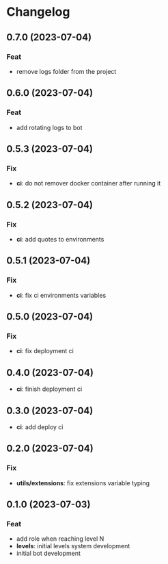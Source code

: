 # Changelog

## 0.7.0 (2023-07-04)

### Feat

- remove logs folder from the project

## 0.6.0 (2023-07-04)

### Feat

- add rotating logs to bot

## 0.5.3 (2023-07-04)

### Fix

- **ci**: do not remover docker container after running it

## 0.5.2 (2023-07-04)

### Fix

- **ci**: add quotes to environments

## 0.5.1 (2023-07-04)

### Fix

- **ci**: fix ci environments variables

## 0.5.0 (2023-07-04)

### Fix

- **ci**: fix deployment ci

## 0.4.0 (2023-07-04)

- **ci**: finish deployment ci

## 0.3.0 (2023-07-04)

- **ci**: add deploy ci

## 0.2.0 (2023-07-04)

### Fix

- **utils/extensions**: fix extensions variable typing

## 0.1.0 (2023-07-03)

### Feat

- add role when reaching level N
- **levels**: initial levels system development
- initial bot development
